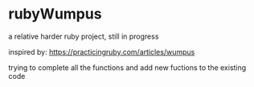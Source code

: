 # rubyWumpus
a relative harder ruby project, still in progress

inspired by:
https://practicingruby.com/articles/wumpus

trying to complete all the functions and add new fuctions to the existing code
